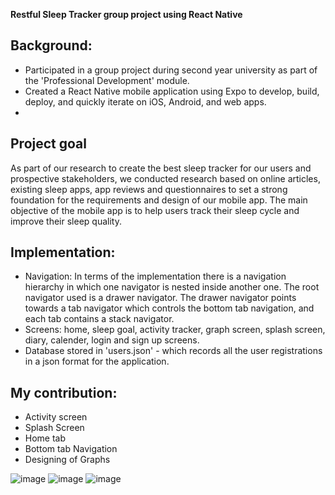 **Restful Sleep Tracker group project using React Native**

## Background:
- Participated in a group project during second year university as part of the 'Professional Development' module.
- Created a React Native mobile application using Expo to develop, build, deploy, and quickly iterate on iOS, Android, and web apps.
- 
## Project goal
As part of our research to create the best sleep tracker for our users and prospective stakeholders, we conducted research based on online articles, existing sleep apps, app reviews and questionnaires to set a strong foundation for the requirements and design of our mobile app. The main objective of the mobile app is to help users track their sleep cycle and improve their sleep quality. 

## Implementation:
- Navigation: In terms of the implementation there is a navigation hierarchy in which one navigator is nested inside another
one. The root navigator used is a drawer navigator. The drawer navigator points towards a tab
navigator which controls the bottom tab navigation, and each tab contains a stack navigator. 
- Screens: home, sleep goal, activity tracker, graph screen, splash screen, diary, calender, login and sign up screens.
- Database stored in 'users.json' - which records all the user registrations in a json format for the application.

## My contribution:
- Activity screen
- Splash Screen
- Home tab 
- Bottom tab Navigation
- Designing of Graphs

![image](https://user-images.githubusercontent.com/80789801/152576773-77877c33-4e2c-416b-b84d-ffa5924dfb43.png)
![image](https://user-images.githubusercontent.com/80789801/152576819-29ee295c-7bfe-44e6-99a3-250f1bf2a2a0.png)
![image](https://user-images.githubusercontent.com/80789801/152576890-c6297dd3-e8ce-470e-b2dd-7666f2a6408f.png)
